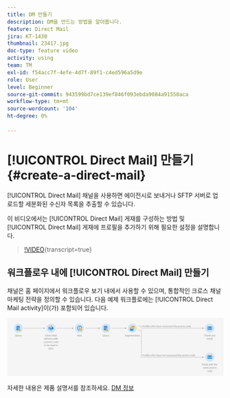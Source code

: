 ```yaml
---
title: DM 만들기
description: DM을 만드는 방법을 알아봅니다.
feature: Direct Mail
jira: KT-1430
thumbnail: 23417.jpg
doc-type: feature video
activity: using
team: TM
exl-id: f54acc7f-4efe-4d7f-89f1-c4ed596a5d9e
role: User
level: Beginner
source-git-commit: 943599bd7ce139ef846f093ebda9084a91550aca
workflow-type: tm+mt
source-wordcount: '104'
ht-degree: 0%

---
```


# [!UICONTROL Direct Mail] 만들기 {#create-a-direct-mail}

[!UICONTROL Direct Mail] 채널을 사용하면 에이전시로 보내거나 SFTP 서버로 업로드할 세분화된 수신자 목록을 추출할 수 있습니다.

이 비디오에서는 [!UICONTROL Direct Mail] 게재를 구성하는 방법 및 [!UICONTROL Direct Mail] 게재에 프로필을 추가하기 위해 필요한 설정을 설명합니다.

>[!VIDEO](https://video.tv.adobe.com/v/23417?learn=on){transcript=true}

## 워크플로우 내에 [!UICONTROL Direct Mail] 만들기

채널은 홈 페이지에서 워크플로우 보기 내에서 사용할 수 있으며, 통합적인 크로스 채널 마케팅 전략을 정의할 수 있습니다. 다음 예제 워크플로에는 [!UICONTROL Direct Mail activity]이(가) 포함되어 있습니다.

![워크플로 이미지](/help/assets/direct_mail_examplewf.png)

자세한 내용은 제품 설명서를 참조하세요. [DM 정보](https://experienceleague.adobe.com/docs/campaign-standard/using/communication-channels/direct-mail/about-direct-mail.html)
